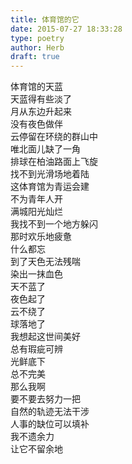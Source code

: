 ```yaml
---  
title: 体育馆的它  
date: 2015-07-27 18:33:28  
type: poetry  
author: Herb  
draft: true
---  
```

体育馆的天蓝  
天蓝得有些淡了    
月从东边升起来  
没有夜色做伴    
云停留在环绕的群山中  
唯北面儿缺了一角    
排球在柏油路面上飞旋  
找不到光滑场地着陆    
这体育馆为青运会建  
不为青年人开    
满城阳光灿烂  
我找不到一个地方躲闪  
那时欢乐地疲惫  
什么都忘    
到了天色无法残喘  
染出一抹血色  
天不蓝了  
夜色起了  
云不绕了  
球落地了    
我想起这世间美好  
总有瑕疵可辨  
光鲜底下  
总不完美    
那么我啊  
要不要去努力一把  
自然的轨迹无法干涉  
人事的缺位可以填补  
我不遗余力  
让它不留余地